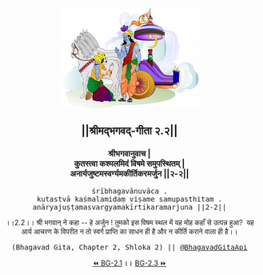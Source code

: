 <center><img src="../../asset/BG.png" alt="#API #bhagavadgitaapi #slok #nodejs #js #api #gitaapi #krishna #hinduism #vedic #ISKCON #shreemadbhagavadgita #technology"/>
<h2>||श्रीमद्‍भगवद्‍-गीता २.२||</h2>
<h3>श्रीभगवानुवाच |<br/>कुतस्त्वा कश्मलमिदं विषमे समुपस्थितम् |<br/>अनार्यजुष्टमस्वर्ग्यमकीर्तिकरमर्जुन ||२-२||</h3>
<pre>śrībhagavānuvāca .<br/>kutastvā kaśmalamidaṃ viṣame samupasthitam .<br/>anāryajuṣṭamasvargyamakīrtikaramarjuna ||2-2||</pre>
<p>।।2.2।। श्री भगवान् ने कहा -- हे अर्जुन ! तुमको इस विषम स्थल में यह मोह कहाँ से उत्पन्न हुआ?  यह आर्य आचरण के विपरीत न तो स्वर्ग प्राप्ति का साधन ही है और न कीर्ति कराने वाला ही है।।</p>
<pre>(Bhagavad Gita, Chapter 2, Shloka 2) || <a href="https://twitter.com/bhagavadgitaapi">@BhagavadGitaApi</a></pre><a href="../../2/1">⏪  BG-2.1</a><b>        ।।        </b><a href="../../2/3">BG-2.3  ⏩</a></center></center>